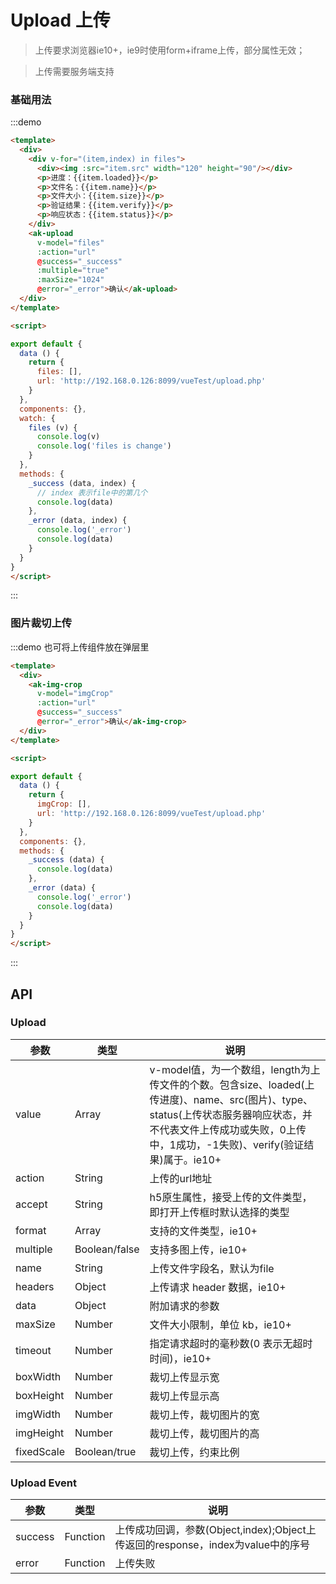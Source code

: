<!-- Created by 337547038 on 2018/9/7 0007. -->
# Upload 上传

> 上传要求浏览器ie10+，ie9时使用form+iframe上传，部分属性无效；

> 上传需要服务端支持

<script>

export default {
  data () {
    return {
      imgCrop:[],
      files: [],
      url: 'http://192.168.0.126:8099/vueTest/upload.php'
    }
  },
  components: {},
  watch: {
    files (v) {
      console.log(v)
      console.log('files is change')
    }
  },
  methods: {
    _success (data, index) {
      // index 表示file中的第几个
      console.log(data)
    },
    _error (data, index) {
      console.log('_error')
      console.log(data)
    }
  }
}
</script>

### 基础用法
:::demo 
```html
<template>
  <div>
    <div v-for="(item,index) in files">
      <div><img :src="item.src" width="120" height="90"/></div>
      <p>进度：{{item.loaded}}</p>
      <p>文件名：{{item.name}}</p>
      <p>文件大小：{{item.size}}</p>
      <p>验证结果：{{item.verify}}</p>
      <p>响应状态：{{item.status}}</p>
    </div>
    <ak-upload 
      v-model="files" 
      :action="url" 
      @success="_success" 
      :multiple="true" 
      :maxSize="1024" 
      @error="_error">确认</ak-upload>
  </div>
</template>

<script>

export default {
  data () {
    return {
      files: [],
      url: 'http://192.168.0.126:8099/vueTest/upload.php'
    }
  },
  components: {},
  watch: {
    files (v) {
      console.log(v)
      console.log('files is change')
    }
  },
  methods: {
    _success (data, index) {
      // index 表示file中的第几个
      console.log(data)
    },
    _error (data, index) {
      console.log('_error')
      console.log(data)
    }
  }
}
</script>

```
:::

### 图片裁切上传
:::demo 也可将上传组件放在弹层里
```html
<template>
  <div>
    <ak-img-crop 
      v-model="imgCrop" 
      :action="url" 
      @success="_success" 
      @error="_error">确认</ak-img-crop>
  </div>
</template>

<script>

export default {
  data () {
    return {
      imgCrop: [],
      url: 'http://192.168.0.126:8099/vueTest/upload.php'
    }
  },
  components: {},
  methods: {
    _success (data) {
      console.log(data)
    },
    _error (data) {
      console.log('_error')
      console.log(data)
    }
  }
}
</script>

```
:::

## API
### Upload
|参数|类型|说明|
|-|-|-|
|value          | Array          |v-model值，为一个数组，length为上传文件的个数。包含size、loaded(上传进度)、name、src(图片)、type、status(上传状态服务器响应状态，并不代表文件上传成功或失败，0上传中，1成功，-1失败)、verify(验证结果)属于。ie10+|
|action         | String         |上传的url地址|
|accept         | String         |h5原生属性，接受上传的文件类型，即打开上传框时默认选择的类型|
|format         | Array          |支持的文件类型，ie10+|
|multiple       | Boolean/false  |支持多图上传，ie10+|
|name           | String         |上传文件字段名，默认为file|
|headers        | Object         |上传请求 header 数据，ie10+|
|data           | Object         |附加请求的参数|
|maxSize        | Number         |文件大小限制，单位 kb，ie10+|
|timeout        | Number         |指定请求超时的毫秒数(0 表示无超时时间)，ie10+|
|boxWidth       | Number         |裁切上传显示宽|
|boxHeight      | Number         |裁切上传显示高|
|imgWidth       | Number         |裁切上传，裁切图片的宽|
|imgHeight      | Number         |裁切上传，裁切图片的高|
|fixedScale     | Boolean/true   |裁切上传，约束比例|


### Upload Event
|参数|类型|说明|
|-|-|-|
|success        | Function       |上传成功回调，参数(Object,index);Object上传返回的response，index为value中的序号|
|error          | Function       |上传失败|
